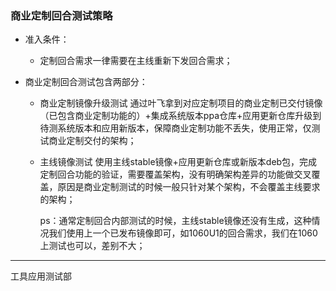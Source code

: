 ### 商业定制回合测试策略

- 准入条件：

  - 定制回合需求一律需要在主线重新下发回合需求；

- 商业定制回合测试包含两部分：

  - 商业定制镜像升级测试 通过叶飞拿到对应定制项目的商业定制已交付镜像（已包含商业定制功能的）+集成系统版本ppa仓库+应用更新仓库升级到待测系统版本和应用新版本，保障商业定制功能不丢失，使用正常，仅测试商业定制交付的架构；

  - 主线镜像测试 使用主线stable镜像+应用更新仓库或新版本deb包，完成定制回合功能的验证，需要覆盖架构，没有明确架构差异的功能做交叉覆盖，原因是商业定制测试的时候一般只针对某个架构，不会覆盖主线要求的架构；

    ps：通常定制回合内部测试的时候，主线stable镜像还没有生成，这种情况我们使用上一个已发布镜像即可，如1060U1的回合需求，我们在1060上测试也可以，差别不大；
------------------------

工具应用测试部
